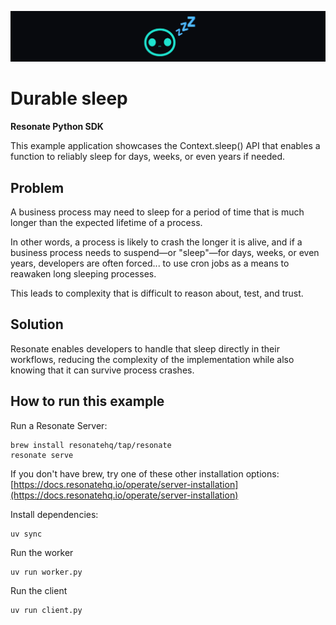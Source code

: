 ![durable sleep banner](/assets/durable-sleep-readme-banner.png)

# Durable sleep

**Resonate Python SDK**

This example application showcases the Context.sleep() API that enables a function to reliably sleep for days, weeks, or even years if needed.

## Problem

A business process may need to sleep for a period of time that is much longer than the expected lifetime of a process.

In other words, a process is likely to crash the longer it is alive, and if a business process needs to suspend—or "sleep"—for days, weeks, or even years, developers are often forced... to use cron jobs as a means to reawaken long sleeping processes.

This leads to complexity that is difficult to reason about, test, and trust.

## Solution

Resonate enables developers to handle that sleep directly in their workflows, reducing the complexity of the implementation while also knowing that it can survive process crashes.

## How to run this example

Run a Resonate Server:

```
brew install resonatehq/tap/resonate
resonate serve
```

If you don't have brew, try one of these other installation options: [https://docs.resonatehq.io/operate/server-installation](https://docs.resonatehq.io/operate/server-installation)

Install dependencies:

```shell
uv sync
```

Run the worker

```shell
uv run worker.py
```

Run the client

```shell
uv run client.py
```
